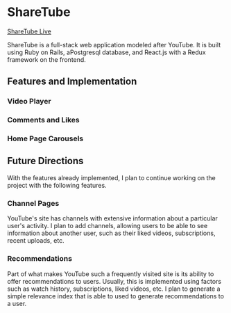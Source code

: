 # ShareTube

[ShareTube Live](https://sharetube.herokuapp.com/?#/)

ShareTube is a full-stack web application modeled after YouTube. It is built using Ruby on Rails, aPostgresql database, and React.js with a Redux framework on the frontend.

## Features and Implementation

### Video Player

### Comments and Likes



### Home Page Carousels


## Future Directions

With the features already implemented, I plan to continue working on the project with the following features.

### Channel Pages

 YouTube's site has channels with extensive information about a particular user's activity. I plan to add channels, allowing users to be able to see information about another user, such as their liked videos, subscriptions, recent uploads, etc.

### Recommendations

Part of what makes YouTube such a frequently visited site is its ability to offer recommendations to users. Usually, this is implemented using factors such as watch history, subscriptions, liked videos, etc. I plan to generate a simple relevance index that is able to used to generate recommendations to a user.
